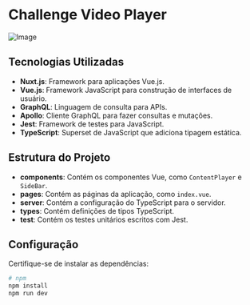 # Challenge Video Player
![Image](https://github.com/user-attachments/assets/6dee9076-67ab-4572-9993-3bef6d5b9e82)
## Tecnologias Utilizadas

- **Nuxt.js**: Framework para aplicações Vue.js.
- **Vue.js**: Framework JavaScript para construção de interfaces de usuário.
- **GraphQL**: Linguagem de consulta para APIs.
- **Apollo**: Cliente GraphQL para fazer consultas e mutações.
- **Jest**: Framework de testes para JavaScript.
- **TypeScript**: Superset de JavaScript que adiciona tipagem estática.

## Estrutura do Projeto

- **components**: Contém os componentes Vue, como `ContentPlayer` e `SideBar`.
- **pages**: Contém as páginas da aplicação, como `index.vue`.
- **server**: Contém a configuração do TypeScript para o servidor.
- **types**: Contém definições de tipos TypeScript.
- **test**: Contém os testes unitários escritos com Jest.

## Configuração

Certifique-se de instalar as dependências:

```bash
# npm
npm install
npm run dev 
